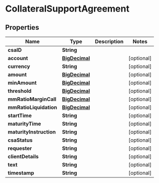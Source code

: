 
# CollateralSupportAgreement

## Properties
Name | Type | Description | Notes
------------ | ------------- | ------------- | -------------
**csaID** | **String** |  | 
**account** | [**BigDecimal**](BigDecimal.md) |  |  [optional]
**currency** | **String** |  |  [optional]
**amount** | [**BigDecimal**](BigDecimal.md) |  |  [optional]
**minAmount** | [**BigDecimal**](BigDecimal.md) |  |  [optional]
**threshold** | [**BigDecimal**](BigDecimal.md) |  |  [optional]
**mmRatioMarginCall** | [**BigDecimal**](BigDecimal.md) |  |  [optional]
**mmRatioLiquidation** | [**BigDecimal**](BigDecimal.md) |  |  [optional]
**startTime** | **String** |  |  [optional]
**maturityTime** | **String** |  |  [optional]
**maturityInstruction** | **String** |  |  [optional]
**csaStatus** | **String** |  |  [optional]
**requester** | **String** |  |  [optional]
**clientDetails** | **String** |  |  [optional]
**text** | **String** |  |  [optional]
**timestamp** | **String** |  |  [optional]



